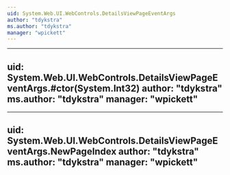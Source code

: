 ```yaml
---
uid: System.Web.UI.WebControls.DetailsViewPageEventArgs
author: "tdykstra"
ms.author: "tdykstra"
manager: "wpickett"
---
```


---
uid: System.Web.UI.WebControls.DetailsViewPageEventArgs.#ctor(System.Int32)
author: "tdykstra"
ms.author: "tdykstra"
manager: "wpickett"
---

---
uid: System.Web.UI.WebControls.DetailsViewPageEventArgs.NewPageIndex
author: "tdykstra"
ms.author: "tdykstra"
manager: "wpickett"
---
